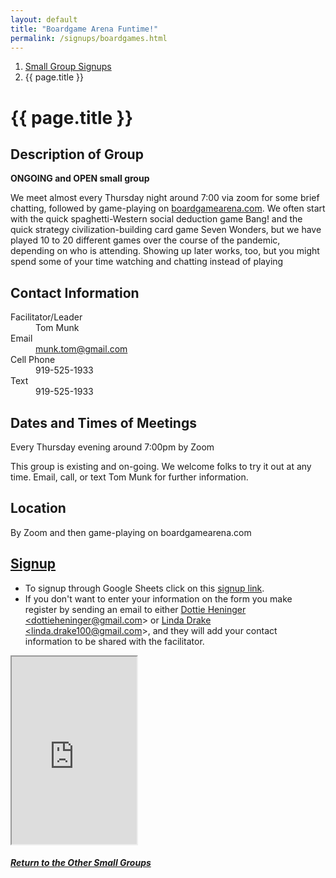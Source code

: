 ```yaml
---
layout: default
title: "Boardgame Arena Funtime!"
permalink: /signups/boardgames.html
---
```

<nav aria-label="breadcrumb">
  <ol class="breadcrumb">
      <li class="breadcrumb-item"><a class="noIcon" href="{{ site.baseurl }}/small-groups.html">Small Group Signups</a></li>
      <li class="breadcrumb-item active" aria-current="page">{{ page.title }}</li>
  </ol>
</nav>

# {{ page.title }}

## Description of Group
**ONGOING and OPEN small group**

We meet almost every Thursday night around 7:00 via zoom for some brief
chatting, followed by game-playing on 
<a href="https://en.boardgamearena.com/">boardgamearena.com</a>. We often
start with the quick spaghetti-Western social deduction game Bang! and 
the quick strategy civilization-building card game Seven Wonders, but 
we have played 10 to 20 different games over the course of the pandemic,
depending on who is attending. Showing up later works, too, but you 
might spend some of your time watching and chatting instead of playing

## Contact Information
<dl> 
  <dt>Facilitator/Leader</dt>
  <dd>Tom Munk</dd>
  <dt>Email</dt>
  <dd><a href="mailto:munk.tom@gmail.com">munk.tom@gmail.com</a></dd>
  <dt>Cell Phone</dt>
  <dd>919-525-1933</dd>
  <dt>Text</dt>
  <dd>919-525-1933</dd>
</dl>

## Dates and Times of Meetings
Every Thursday evening around 7:00pm by Zoom

This group is existing and on-going. We welcome folks to try it out at 
any time. Email, call, or text Tom Munk for further information.

## Location
By Zoom and then game-playing on boardgamearena.com

## [Signup](https://docs.google.com/spreadsheets/d/1iauQ82oqYMWVsPKjsxtULON0ABwCWDLDaUX5EjgqX6Q/edit?usp=sharing)
- To signup through Google Sheets click on this [signup link](https://docs.google.com/spreadsheets/d/1iauQ82oqYMWVsPKjsxtULON0ABwCWDLDaUX5EjgqX6Q/edit?usp=sharing).
- If you don't want to enter your information on the form you make register by 
  sending an email to either <a href='mailto:dottieheninger@gmail.com'>Dottie Heninger &lt;dottieheninger@gmail.com&gt;</a> or 
  <a href='mailto:linda.drake100@gmail.com'>Linda Drake &lt;linda.drake100@gmail.com&gt;</a>, and they will add 
  your contact information to be shared with the facilitator.

<div class="text-center">
  <iframe src="https://docs.google.com/spreadsheets/d/e/2PACX-1vQ5CI0vD48wUk8BCv3--DDicbGxlxTAA9uEvES4nNFMQDRK1K1qJsyjS2qFxP2fa7wXctTu1joD2INJ/pubhtml?gid=198606566&amp;single=true&amp;widget=true&amp;headers=false&amp;range=A2:B10"
  width="200px"
  height="300px">
</iframe>
</div>

<div class="text-center">
  <h5><a href="{{ site.baseurl }}/small-groups.html">Return to the Other Small Groups</a></h5>
</div>
